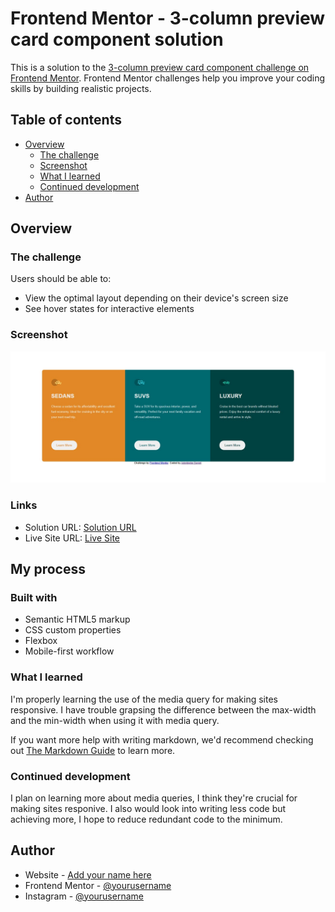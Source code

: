 # Frontend Mentor - 3-column preview card component solution

This is a solution to the [3-column preview card component challenge on Frontend Mentor](https://www.frontendmentor.io/challenges/3column-preview-card-component-pH92eAR2-). Frontend Mentor challenges help you improve your coding skills by building realistic projects. 

## Table of contents

- [Overview](#overview)
  - [The challenge](#the-challenge)
  - [Screenshot](#screenshot)
  - [What I learned](#what-i-learned)
  - [Continued development](#continued-development)
- [Author](#author)


## Overview

### The challenge

Users should be able to:

- View the optimal layout depending on their device's screen size
- See hover states for interactive elements

### Screenshot

![](./Screenshot.jpeg)

### Links

- Solution URL: [Solution URL](https://github.com/gb0ye/Front-End-Mentor-Projects/tree/a503e488b07335d8321e0c4d5177ce8f67f8bad9/3%20column%20preview%20card)
- Live Site URL: [Live Site](https://gb0ye.github.io/Front-End-Mentor-Projects/3%20column%20preview%20card/)

## My process

### Built with

- Semantic HTML5 markup
- CSS custom properties
- Flexbox
- Mobile-first workflow

### What I learned

I'm properly learning the use of the media query for making sites responsive. I have trouble grapsing the difference between the max-width and the min-width when using it with media query.


If you want more help with writing markdown, we'd recommend checking out [The Markdown Guide](https://www.markdownguide.org/) to learn more.


### Continued development

I plan on learning more about media queries, I think they're crucial for making sites responive. I also would look into writing less code but achieving more, I hope to reduce redundant code to the minimum.

## Author

- Website - [Add your name here](https://www.your-site.com)
- Frontend Mentor - [@yourusername](https://www.frontendmentor.io/profile/yourusername)
- Instagram - [@yourusername](https://www.twitter.com/yourusername)


